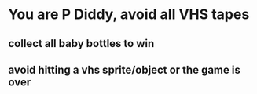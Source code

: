 # You are P Diddy, avoid all VHS tapes

## collect all baby bottles to win 
## avoid hitting a vhs sprite/object or the game is over